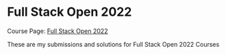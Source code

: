 # Full Stack Open 2022

Course Page: [Full Stack Open 2022](https://fullstackopen.com/)

These are my submissions and solutions for Full Stack Open 2022 Courses
